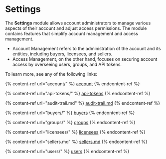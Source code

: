 # Settings

The **Settings** module allows account administrators to manage various aspects of their account and adjust access permissions. The module contains features that simplify account management and access management.&#x20;

* Account Management refers to the administration of the account and its entities, including buyers, licensees, and sellers.&#x20;
* Access Management, on the other hand, focuses on securing account access by overseeing users, groups, and API tokens.

To learn more, see any of the following links:

{% content-ref url="account/" %}
[account](account/)
{% endcontent-ref %}

{% content-ref url="api-tokens/" %}
[api-tokens](api-tokens/)
{% endcontent-ref %}

{% content-ref url="audit-trail.md" %}
[audit-trail.md](audit-trail.md)
{% endcontent-ref %}

{% content-ref url="buyers/" %}
[buyers](buyers/)
{% endcontent-ref %}

{% content-ref url="groups/" %}
[groups](groups/)
{% endcontent-ref %}

{% content-ref url="licensees/" %}
[licensees](licensees/)
{% endcontent-ref %}

{% content-ref url="sellers.md" %}
[sellers.md](sellers.md)
{% endcontent-ref %}

{% content-ref url="users/" %}
[users](users/)
{% endcontent-ref %}

